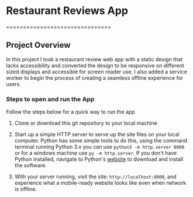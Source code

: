 # Restaurant Reviews App
===============================

## Project Overview

In this project I took a restaurant review web app with a static design that lacks accessibility and converted the design to be responsive on different sized displays and accessible for screen reader use. I also added a service worker to begin the process of creating a seamless offline experience for users.

### Steps to open and run the App

Follow the steps below for a quick way to run the app

1. Clone or download this git repository to your local machine

2. Start up a simple HTTP server to serve up the site files on your local computer. Python has some simple tools to do this, using the command terminal running Python 3.x you can use `python3 -m http.server 8000` or for a windows machine use `py -m http.server`. If you don't have Python installed, navigate to Python's [website](https://www.python.org/) to download and install the software.

3. With your server running, visit the site: `http://localhost:8000`, and experience what a mobile-ready website looks like even when network is offline.



